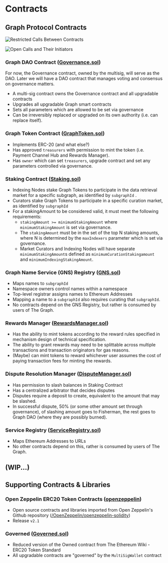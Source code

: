 # Contracts

## Graph Protocol Contracts
![Restricted Calls Between Contracts](https://www.lucidchart.com/publicSegments/view/7b2d4166-1085-447f-bfb9-f2640e19794c/image.jpeg)

![Open Calls and Their Initiators](https://www.lucidchart.com/publicSegments/view/36fcf559-ab1f-42c9-bbb2-01f78274698e/image.jpeg)

### Graph DAO Contract ([Governance.sol](./Governance.sol))
For now, the Governance contract, owned by the multisig, will serve as the DAO. Later we will have a DAO contract that manages voting and consensus on governance matters.
- A multi-sig contract owns the Governance contract and all upgradable contracts
- Upgrades all upgradable Graph smart contracts
- Sets all parameters which are allowed to be set via governance
- Can be irreversibly replaced or upgraded on its own authority (i.e. can replace itself).

### Graph Token Contract ([GraphToken.sol](./GraphToken.sol))
- Implements ERC-20 (and what else?)
- Has approved `treasurers` with permission to mint the token (i.e. Payment Channel Hub and Rewards Manager).
- Has `owner` which can set `treasurers`, upgrade contract and set any parameters controlled via governance.

### Staking Contract ([Staking.sol](./Staking.sol))
- Indexing Nodes stake Graph Tokens to participate in the data retrieval market for a specific subgraph, as identified by `subgraphId` .
- Curators stake Graph Tokens to participate in a specific curation market, as identified by `subgraphId`
- For a stakingAmount to be considered valid, it must meet the following requirements:
    - `stakingAmount >= minimumStakingAmount` where `minimumStakingAmount` is set via governance.
    - The `stakingAmount` must be in the set of the top N staking amounts, where N is determined by the `maxIndexers` parameter which is set via governance.
    - Market Curators and Indexing Nodes will have separate `minimumStakingAmount`s defined as `minimumCurationStakingamount` and `minimumIndexingStakingAmount`.

### Graph Name Service (GNS) Registry ([GNS.sol](./GNS.sol))
- Maps names to `subgraphId`
- Namespace owners control names within a namespace
- Top-level registrar assigns names to Ethereum Addresses
- Mapping a name to a `subgraphId` also requires curating that `subgraphId`.
- No contracts depend on the GNS Registry, but rather is consumed by users of The Graph.

### Rewards Manager ([RewardsManager.sol](./RewardsManager.sol))
- Has the ability to mint tokens according to the reward rules specified in mechanism design of technical specification.
- The ability to grant rewards may need to be splittable across multiple transactions and transaction originators for gas reasons.
- (Maybe) can mint tokens to reward whichever user assumes the cost of paying transaction fees for minting the rewards.

### Dispute Resolution Manager ([DisputeManager.sol](./DisputeManager.sol))
- Has permission to slash balances in Staking Contract
- Has a centralized arbitrator that decides disputes
- Disputes require a deposit to create, equivalent to the amount that may be slashed.
- In successful dispute, 50% (or some other amount set through governance), of slashing amount goes to Fisherman, the rest goes to Graph DAO (where they are possibly burned).

### Service Registry ([ServiceRegistry.sol](./ServiceRegistry.sol))
- Maps Ethereum Addresses to URLs
- No other contracts depend on this, rather is consumed by users of The Graph.


## (WIP...)

## Supporting Contracts &amp; Libraries
### Open Zeppelin ERC20 Token Contracts ([openzeppelin](./openzeppelin))
- Open source contracts and libraries imported from Open Zeppelin's Github repository ([/OpenZeppelin/openzeppelin-solidity](https://github.com/OpenZeppelin/openzeppelin-solidity))
- Release `v2.1`

### Governed ([Governed.sol](./Governed.sol))
- Reduced version of the Owned contract from The Ethereum Wiki - ERC20 Token Standard
- All upgradable contracts are "governed" by the `MultiSigWallet` contract
